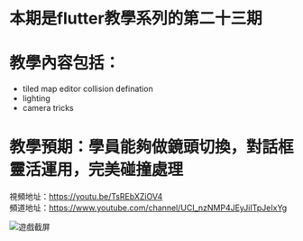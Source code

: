 # 本期是flutter教學系列的第二十三期

# 教學內容包括：
- tiled map editor collision defination
- lighting
- camera tricks
# 教學預期：學員能夠做鏡頭切換，對話框靈活運用，完美碰撞處理
視頻地址：https://youtu.be/TsREbXZiOV4 <br>
頻道地址：https://www.youtube.com/channel/UCI_nzNMP4JEyJiITpJeIxYg

![遊戲截屏](https://github.com/imperativelyfunctional/rpg-collision-bonfire/blob/main/demo.gif)
